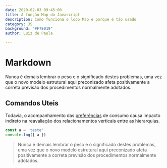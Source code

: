 ```yaml
---
date: 2020-02-03 09:45:00
title: A função Map do Javascript
description: Como funciona o loop Map e porque é tão usado
category: JS
background: "#F7E019"
author: Luiz de Paula

---
```


# Markdown
Nunca é demais lembrar o peso e o significado destes problemas, uma vez que o novo modelo estrutural aqui preconizado afeta positivamente a correta previsão dos procedimentos normalmente adotados.

## Comandos Uteis
Todavia, o acompanhamento das [preferências](https://google.com.br) de consumo causa impacto indireto na reavaliação dos relacionamentos verticais entre as hierarquias.
```javascript
const a = 'teste'
console.log({ a })
```

> Nunca é demais lembrar o peso e o significado destes problemas, uma vez que o novo modelo estrutural aqui preconizado afeta positivamente a correta previsão dos procedimentos normalmente adotados.
